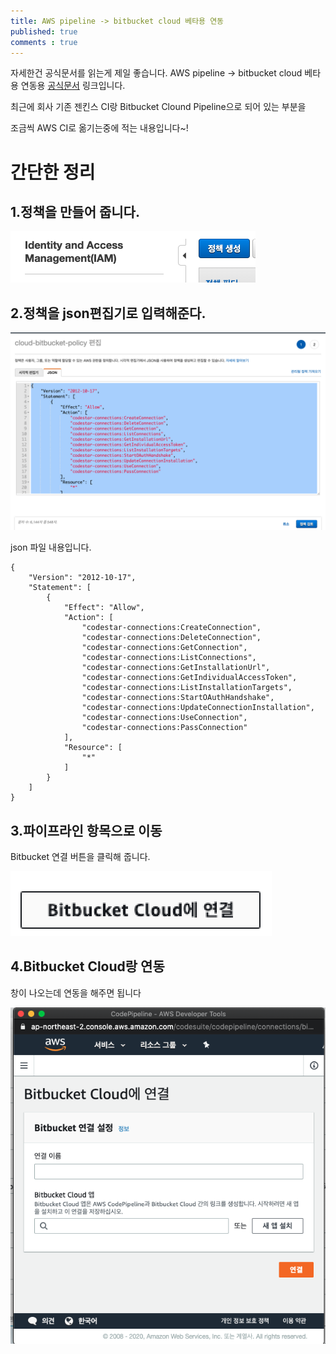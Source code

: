 ```yaml
---
title: AWS pipeline -> bitbucket cloud 베타용 연동 
published: true
comments : true
---
```


자세한건 공식문서를 읽는게 제일 좋습니다.
AWS pipeline -> bitbucket cloud 베타용 연동용 [공식문서](https://aws.amazon.com/ko/about-aws/whats-new/2019/12/aws-codepipeline-now-supports-atlassian-bitbucket-cloud/)
링크입니다.

최근에 회사 기존 젠킨스 CI랑 Bitbucket Clound Pipeline으로 되어 있는 부분을 

조금씩 AWS CI로 옮기는중에 적는 내용입니다~!

# 간단한 정리 

## 1.정책을 만들어 줍니다.

![1](/assets/imgs/2020/05/18/1.png)

## 2.정책을 json편집기로 입력해준다.

![2](/assets/imgs/2020/05/18/2.png)

json 파일 내용입니다.

```
{
    "Version": "2012-10-17",
    "Statement": [
        {
            "Effect": "Allow",
            "Action": [
                "codestar-connections:CreateConnection",
                "codestar-connections:DeleteConnection",
                "codestar-connections:GetConnection",
                "codestar-connections:ListConnections",
                "codestar-connections:GetInstallationUrl",
                "codestar-connections:GetIndividualAccessToken",
                "codestar-connections:ListInstallationTargets",
                "codestar-connections:StartOAuthHandshake",
                "codestar-connections:UpdateConnectionInstallation",
                "codestar-connections:UseConnection",
                "codestar-connections:PassConnection"
            ],
            "Resource": [
                "*"
            ]
        }
    ]
}
```


## 3.파이프라인 항목으로 이동
Bitbucket 연결 버튼을 클릭해 줍니다.

![3](/assets/imgs/2020/05/18/3.png)


## 4.Bitbucket Cloud랑 연동
창이 나오는데 연동을 해주면 됩니다 

![4](/assets/imgs/2020/05/18/4.png)
